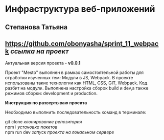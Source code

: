 # Инфраструктура веб-приложений
## Степанова Татьяна  
## https://github.com/obonyasha/sprint_11_webpack *ссылка на проект*

Актуальная версия проекта - **v0.0.1**  

Проект "Mesto" выполнен в рамках самостоятельной работы для отработки изученных тем: Модули в JS, Webpack.
В проекте использованы такие технологии как HTML, CSS, GIT, Webpack.
Код разбит на модули. Выполнена настройка сборок build и dev,а также режимов сборки: development и production.

**Инструкция по развертываю проекта**

Необходимо выполнить последовательность команд в терминале:

git clone *клонирование репозитория*  
npm i *установка пакетов*  
npm run dev *запуск проекта на локальном сервере*
